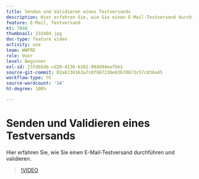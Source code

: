 ```yaml
---
title: Senden und Validieren eines Testversands
description: Hier erfahren Sie, wie Sie einen E-Mail-Testversand durchführen und validieren.
feature: E-Mail, Testversand
kt: 7848
thumbnail: 333404.jpg
doc-type: feature video
activity: use
team: WWFRE
role: User
level: Beginner
exl-id: 237db54b-cd20-4136-b262-99dd94eefbb1
source-git-commit: 02a6238163a7c8f887236e03b78673c57c836a45
workflow-type: ht
source-wordcount: '34'
ht-degree: 100%

---
```


# Senden und Validieren eines Testversands

Hier erfahren Sie, wie Sie einen E-Mail-Testversand durchführen und validieren.

>[!VIDEO](https://video.tv.adobe.com/v/333404)
